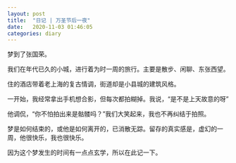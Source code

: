 ```yaml
---
layout: post
title:  "日记 | 万圣节后一夜"
date:   2020-11-03 01:46:05
categories: diary
---
```


梦到了张国荣。

我们在年代已久的小城，进行着为时一周的旅行。主要是散步、闲聊、东张西望。

住的酒店带着老上海的复古情调，街道却是小县城的建筑风格。

一开始，我经常拿出手机想合影，但每次都拍糊掉。我说，“是不是上天故意的呀”

他调侃，“你不怕拍出来是骷髅吗？”我们大笑起来，我也不再纠结于拍照。

梦是如何结束的，或他是如何离开的，已消散无踪。留存的真实感是，虚幻的一周，他很快乐，我也很快乐。

因为这个梦发生的时间有一点点玄学，所以在此记一下。